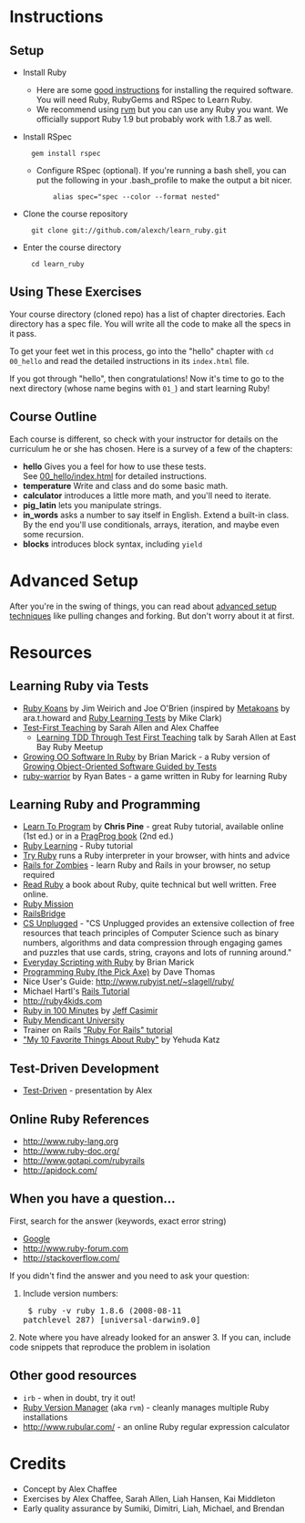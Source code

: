 # Instructions

## Setup

* Install Ruby

  * Here are some [good instructions](http://www.wiki.devchix.com/index.php?title=Workshop_Installation_Notes_Rails_3)
for installing the required software.  You will need Ruby, RubyGems and RSpec to Learn Ruby.
  * We recommend using [rvm](http://rvm.beginrescueend.com) but you can use any Ruby you want. We officially support Ruby 1.9 but probably work with 1.8.7 as well.

* Install RSpec

        gem install rspec

  * Configure RSpec (optional). If you're running a bash shell, you can put the following in your .bash_profile to make the output a bit nicer.

            alias spec="spec --color --format nested"

* Clone the course repository

        git clone git://github.com/alexch/learn_ruby.git

* Enter the course directory

        cd learn_ruby
        

## Using These Exercises

Your course directory (cloned repo) has a list of chapter directories. Each
directory has a spec file. You will write all the code to make all the specs
in it pass.

To get your feet wet in this process, go into the "hello" chapter with `cd
00_hello` and read the detailed instructions in its `index.html` file.

If you got through "hello", then congratulations! Now it's time to go to the
next directory (whose name begins with `01_`) and start learning Ruby!

## Course Outline

Each course is different, so check with your instructor for details on the
curriculum he or she has chosen. Here is a survey of a few of the chapters: 

* **hello** 
  Gives you a feel for how to use these tests.  
  See [00_hello/index.html](00_hello/index.html) for detailed instructions.
* **temperature**
  Write and class and do some basic math.
* **calculator** introduces a little more math, and you'll need to iterate.
* **pig\_latin** lets you manipulate strings.
* **in\_words** asks a number to say itself in English. Extend a built-in class. By the end you'll use conditionals, arrays, iteration, and maybe even some recursion.
* **blocks** introduces block syntax, including `yield`

# Advanced Setup

After you're in the swing of things, you can read about [advanced setup techniques](advanced_setup.html) like pulling changes and forking. But don't worry about it at first.

# Resources

## Learning Ruby via Tests
* [Ruby Koans](http://rubykoans.com) by Jim Weirich and Joe O'Brien (inspired by [Metakoans](http://rubyquiz.com/quiz67.html) by ara.t.howard and [Ruby Learning Tests](http://clarkware.com/cgi/blosxom/2005/03/18) by Mike Clark)
* [Test-First Teaching](http://testfirst.org) by Sarah Allen and Alex Chaffee
  * [Learning TDD Through Test First Teaching](http://www.youtube.com/watch?v=KgfdlZuVz7I) talk by Sarah Allen at East Bay Ruby Meetup
* [Growing OO Software In Ruby](http://www.exampler.com/blog/2009/12/17/growing-object-oriented-software-in-ruby/) by Brian Marick - a Ruby version of [Growing Object-Oriented Software Guided by Tests](http://www.growing-object-oriented-software.com/)
* [ruby-warrior](http://github.com/ryanb/ruby-warrior) by Ryan Bates - a game written in Ruby for learning Ruby

## Learning Ruby and Programming
* [Learn To Program](http://pine.fm/LearnToProgram/) by **Chris Pine** - great Ruby tutorial, available online (1st ed.) or in a [PragProg book](http://www.pragprog.com/titles/ltp2/learn-to-program-2nd-edition) (2nd ed.)
* [Ruby Learning](http://rubylearning.com/satishtalim/tutorial.html) - Ruby tutorial
* [Try Ruby](http://tryruby.org) runs a Ruby interpreter in your browser, with hints and advice
* [Rails for Zombies](http://railsforzombies.org) - learn Ruby and Rails in your browser, no setup required
* [Read Ruby](http://ruby.runpaint.org/) a book about Ruby, quite technical but well written. Free online.
* [Ruby Mission](http://github.com/alexch/mission)
* [RailsBridge](http://groups.google.com/group/railsbridge)
* [CS Unplugged](http://www.csunplugged.org/) - "CS Unplugged provides an extensive collection of free resources that teach principles of Computer Science such as binary numbers, algorithms and data compression through engaging games and puzzles that use cards, string, crayons and lots of running around."
* [Everyday Scripting with Ruby](http://pragprog.com/titles/bmsft/everyday-scripting-with-ruby) by Brian Marick
* [Programming Ruby (the Pick Axe)](http://pragprog.com/titles/ruby/programming-ruby) by Dave Thomas
* Nice User's Guide: <http://www.rubyist.net/~slagell/ruby/>
* Michael Hartl's [Rails Tutorial](http://railstutorial.org)
* <http://ruby4kids.com>
* [Ruby in 100 Minutes](http://jumpstartlab.com/resources/ruby-jumpstart/ruby/) by [Jeff Casimir](http://jumpstartlab.com)
* [Ruby Mendicant University](http://university.rubymendicant.com)
* Trainer on Rails ["Ruby For Rails" tutorial](http://www.public.traineronrails.com/courses/ruby/)
* ["My 10 Favorite Things About Ruby"](http://yehudakatz.com/2009/08/24/my-10-favorite-things-about-the-ruby-language/) by Yehuda Katz

## Test-Driven Development
* [Test-Driven](http://www.slideshare.net/alexchaffee/test-driven) - presentation by Alex

## Online Ruby References

* <http://www.ruby-lang.org>
*	<http://www.ruby-doc.org/>
*	<http://www.gotapi.com/rubyrails>
*	<http://apidock.com/>

## When you have a question...

First, search for the answer (keywords, exact error string)

*	[Google](http://google.com)
*	<http://www.ruby-forum.com>
*	<http://stackoverflow.com/>

If you didn't find the answer and you need to ask your question:

1. Include version numbers: <pre>
    $ ruby -v
    ruby 1.8.6 (2008-08-11 patchlevel 287) \[universal-darwin9.0\]
</pre>
2. Note where you have already looked for an answer
3. If you can, include code snippets that reproduce the problem in isolation

## Other good resources

*	`irb` - when in doubt, try it out!
*	[Ruby Version Manager](http://rvm.beginrescueend.com/) (aka `rvm`) - cleanly manages multiple Ruby installations
*	<http://www.rubular.com/> - an online Ruby regular expression calculator

# Credits

* Concept by Alex Chaffee
* Exercises by Alex Chaffee, Sarah Allen, Liah Hansen, Kai Middleton
* Early quality assurance by Sumiki, Dimitri, Liah, Michael, and Brendan

